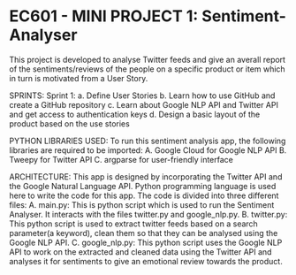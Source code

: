 # EC601 - MINI PROJECT 1: Sentiment-Analyser

This project is developed to analyse Twitter feeds and give an averall report of the sentiments/reviews of the people on a specific product or item which in turn is motivated from a User Story.

SPRINTS:
	Sprint 1:
	a. Define User Stories
	b. Learn how to use GitHub and create a GitHub repository
	c. Learn about Google NLP API and Twitter API and get access to authentication keys
	d. Design a basic layout of the product based on the use stories
	
	



PYTHON LIBRARIES USED:
To run this sentiment analysis app, the following libraries are required to be imported:
	A. Google Cloud for Google NLP API
	B. Tweepy for Twitter API
	C. argparse for user-friendly interface

ARCHITECTURE:
This app is designed by incorporating the Twitter API and the Google Natural Language API. 
Python programming language is used here to write the code for this app. The code is divided into three different files:
	A. main.py: This is python script which is used to run the Sentiment Analyser. It interacts with the files twitter.py 		 and google_nlp.py.
	B. twitter.py: This python script is used to extract twitter feeds based on a search parameter(a keyword), clean them 		 so that they can be analysed using the Google NLP API. 
	C. google_nlp.py: This python script uses the Google NLP API to work on the extracted and cleaned data using the 	    Twitter API and analyses it for sentiments to give an emotional review towards the product.



	
	
